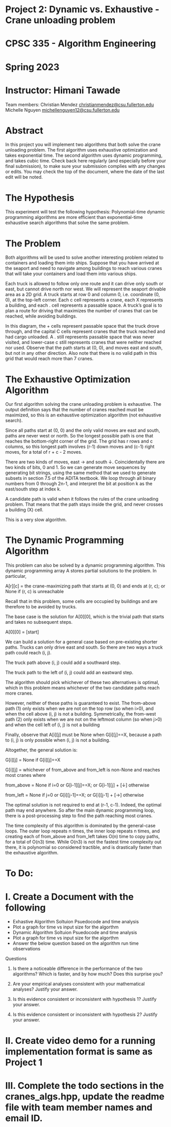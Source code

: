 # Project 2: Dynamic vs. Exhaustive - Crane unloading problem
# CPSC 335 - Algorithm Engineering
# Spring 2023
# Instructor: Himani Tawade

Team members:
Christian Mendez
christianmendez@csu.fullerton.edu
Michelle Nguyen
michellenguyen12@csu.fullerton.edu



# Abstract

In this project you will implement two algorithms that both solve the crane unloading problem. The first algorithm uses exhaustive optimization and takes exponential time. The second algorithm uses dynamic programming, and takes cubic time. Check back here regularly (and especially before your final submission), to make sure your submission complies with any changes or edits. You may check the top of the document, where the date of the last edit will be noted.

# The Hypothesis

This experiment will test the following hypothesis:
Polynomial-time dynamic programming algorithms are more efficient than exponential-time exhaustive search algorithms that solve the same problem.

# The Problem

Both algorithms will be used to solve another interesting problem related to containers and loading them into ships. Suppose that you have arrived at the seaport and need to navigate among buildings to reach various cranes that will take your containers and load them into various ships.

Each truck is allowed to follow only one route and it can drive only south or east, but cannot drive north nor west. We will represent the seaport drivable area as a 2D grid. A truck starts at row 0 and column 0, i.e. coordinate (0, 0), at the top-left corner. Each c cell represents a crane, each X represents a building, and each . cell represents a passable space. A truck’s goal is to plan a route for driving that maximizes the number of cranes that can be reached, while avoiding buildings.

In this diagram, the + cells represent passable space that the truck drove through, and the capital C cells represent cranes that the truck reached and had cargo unloaded. A . still represents passable space that was never visited, and lower-case c still represents cranes that were neither reached nor used. Observe that the path starts at (0, 0), and moves east and south, but not in any other direction. Also note that there is no valid path in this grid that would reach more than 7 cranes.

# The Exhaustive Optimization Algorithm

Our first algorithm solving the crane unloading problem is exhaustive. The output definition says that the number of cranes reached must be maximized, so this is an exhaustive optimization algorithm (not exhaustive search).

Since all paths start at (0, 0) and the only valid moves are east and south, paths are never west or north. So the longest possible path is one that reaches the bottom-right corner of the grid. The grid has r rows and c columns, so this longest path involves (r-1) down moves and (c-1) right moves, for a total of
r + c - 2 moves.

There are two kinds of moves, east → and south ↓. Coincidentally there are two kinds of bits, 0 and 1. So we can generate move sequences by generating bit strings, using the same method that we used to generate subsets in section 7.5 of the ADITA textbook. We loop through all binary numbers from 0 through 2n-1, and interpret the bit at position k as the east/south step at index k.

A candidate path is valid when it follows the rules of the crane unloading problem. That means that the path stays inside the grid, and never crosses a building (X) cell.

This is a very slow algorithm.

# The Dynamic Programming Algorithm

This problem can also be solved by a dynamic programming algorithm. This dynamic programming array A stores partial solutions to the problem. In particular,

A[r][c] = the crane-maximizing path that starts at (0, 0) and ends at (r, c); or None if (r, c) is unreachable

Recall that in this problem, some cells are occupied by buildings and are therefore to be avoided by trucks.

The base case is the solution for A[0][0], which is the trivial path that starts and takes no subsequent steps.

A[0][0] = [start]

We can build a solution for a general case based on pre-existing shorter paths. Trucks can only drive east and south. So there are two ways a truck path could reach (i, j).

The truck path above (i, j) could add a southward step.

The truck path to the left of (i, j) could add an eastward step.

The algorithm should pick whichever of these two alternatives is optimal, which in this problem means whichever of the two candidate paths reach more cranes.

However, neither of these paths is guaranteed to exist. The from-above path (1) only exists when we are not on the top row (so when i>0), and when the cell above (i, j) is not a building. Symmetrically, the from-west path (2) only exists when we are not on the leftmost column (so when j>0) and when the cell left of (i, j) is not a building

Finally, observe that A[i][j] must be None when G[i][j]==X, because a path to (i, j) is only possible when (i, j) is not a building.

Altogether, the general solution is:

G[i][j] = None		if G[i][j]==X

G[i][j] = whichever of from_above and from_left is non-None and reaches most cranes where

from_above = None if i=0 or G[i-1][j]==X; or G[i-1][j] + [↓] otherwise

from_left = None if j=0 or G[i][j-1]==X; or G[i][j-1] + [→] otherwise

The optimal solution is not required to end at (r-1, c-1). Indeed, the optimal path may end anywhere. So after the main dynamic programming loop, there is a post-processing step to find the path reaching most cranes.


The time complexity of this algorithm is dominated by the general-case loops. The outer loop repeats n times, the inner loop repeats n times, and creating each of from_above and from_left takes O(n) time to copy paths, for a total of O(n3) time. While O(n3) is not the fastest time complexity out there, it is polynomial so considered tractible, and is drastically faster than the exhaustive algorithm.

# To Do:

# I. Create a Document with the following
- Exhastive Algorithm Soltuion Psuedocode and time analysis
- Plot a graph for time vs input size for the algorthm
- Dynamic Algorithm Soltuion Psuedocode and time analysis
- Plot a graph for time vs input size for the algorthm
- Answer the below question based on the algorithm run time observations

Questions
1.	Is there a noticeable difference in the performance of the two algorithms? Which is faster, and by how much? Does this surprise you?

2.	Are your empirical analyses consistent with your mathematical analyses? Justify your answer.

3.	Is this evidence consistent or inconsistent with hypothesis 1? Justify your answer.

4.	Is this evidence consistent or inconsistent with hypothesis 2? Justify your answer.


# II. Create video demo for a running implementation format is same as Project 1

# III. Complete the todo sections in the cranes_algs.hpp, update the readme file with team member names and email ID.
